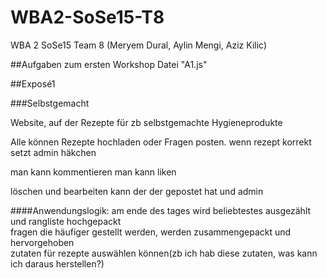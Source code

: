 # WBA2-SoSe15-T8
WBA 2 SoSe15 Team 8 (Meryem Dural, Aylin Mengi, Aziz Kilic)
  
##Aufgaben zum ersten Workshop
Datei "A1.js"

##Exposé1

###Selbstgemacht

Website, auf der Rezepte für zb selbstgemachte Hygieneprodukte

Alle können Rezepte hochladen oder Fragen posten. wenn rezept korrekt setzt admin häkchen

man kann kommentieren
man kann liken


löschen und bearbeiten kann der der gepostet hat und admin


####Anwendungslogik: 
am ende des tages wird beliebtestes ausgezählt und rangliste hochgepackt  
fragen die häufiger gestellt werden, werden zusammengepackt und hervorgehoben  
zutaten für rezepte auswählen können(zb ich hab diese zutaten, was kann ich daraus herstellen?)   



